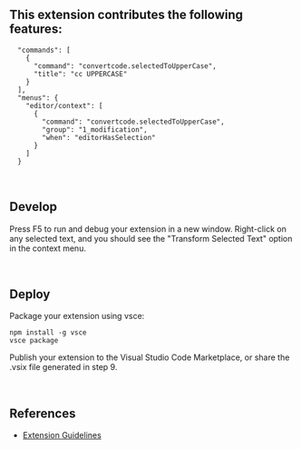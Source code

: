 ## This extension contributes the following features:

```
  "commands": [
    {
      "command": "convertcode.selectedToUpperCase",
      "title": "cc UPPERCASE"
    }
  ],
  "menus": {
    "editor/context": [
      {
        "command": "convertcode.selectedToUpperCase",
        "group": "1_modification",
        "when": "editorHasSelection"
      }
    ]
  }
```

<br />

## Develop

Press F5 to run and debug your extension in a new window. Right-click on any selected text, and you should see the "Transform Selected Text" option in the context menu.

<br />

## Deploy

Package your extension using vsce:

```
npm install -g vsce
vsce package
```

Publish your extension to the Visual Studio Code Marketplace, or share the .vsix file generated in step 9.

<br />

## References

- [Extension Guidelines](https://code.visualstudio.com/api/references/extension-guidelines)
